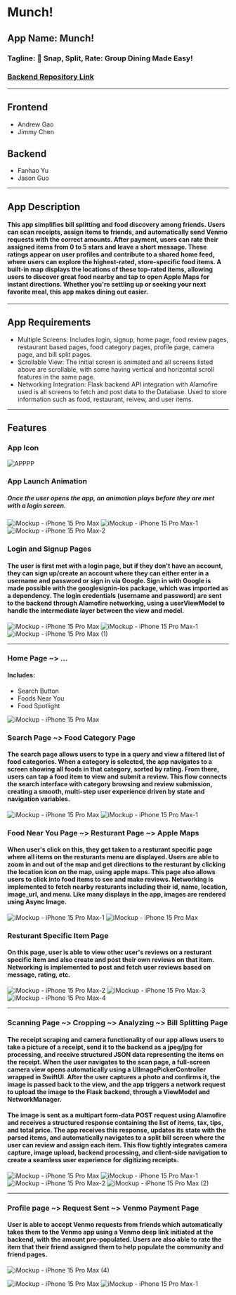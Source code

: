 # Munch!


## App Name: Munch!
### Tagline: 📸 Snap, Split, Rate: Group Dining Made Easy!
### [Backend Repository Link](https://github.com/yufanhao/munch-backend)
---------------
## Frontend
* Andrew Gao
* Jimmy Chen

## Backend
* Fanhao Yu
* Jason Guo
---------------
## App Description
#### This app simplifies bill splitting and food discovery among friends. Users can scan receipts, assign items to friends, and automatically send Venmo requests with the correct amounts. After payment, users can rate their assigned items from 0 to 5 stars and leave a short message. These ratings appear on user profiles and contribute to a shared home feed, where users can explore the highest-rated, store-specific food items. A built-in map displays the locations of these top-rated items, allowing users to discover great food nearby and tap to open Apple Maps for instant directions. Whether you're settling up or seeking your next favorite meal, this app makes dining out easier.
---------------

## App Requirements
* Multiple Screens: Includes login, signup, home page, food review pages, restaurant based pages, food category pages, profile page, camera page, and bill split pages.
* Scrollable View: The initial screen is animated and all screens listed above are scrollable, with some having vertical and horizontal scroll features in the same page.
* Networking Integration: Flask backend API integration with Alamofire used is all screens to fetch and post data to the Database. Used to store information such as food, restaurant, reivew, and user items.

---------------

## Features

### App Icon
![APPPP](https://github.com/user-attachments/assets/69596dad-2b01-42ce-a697-22e1b61f8bd3)

### App Launch Animation
##### Once the user opens the app, an animation plays before they are met with a login screen.
![iMockup - iPhone 15 Pro Max](https://github.com/user-attachments/assets/8a974788-0021-44f1-8bae-6efcb5c595fe)               ![iMockup - iPhone 15 Pro Max-1](https://github.com/user-attachments/assets/2d8d471d-de48-4d4e-97fc-dd0ee78991da)               ![iMockup - iPhone 15 Pro Max-2](https://github.com/user-attachments/assets/7cb9c7b4-168b-4e4e-903a-da4883d5eb3f)

### Login and Signup Pages
#### The user is first met with a login page, but if they don't have an account, they can sign up/create an account where they can either enter in a username and password or sign in via Google. Sign in with Google is made possible with the googlesignin-ios package, which was imported as a dependency. The login credentials (username and password) are sent to the backend through Alamofire networking, using a userViewModel to handle the intermediate layer between the view and model.
![iMockup - iPhone 15 Pro Max](https://github.com/user-attachments/assets/ebc0b03b-1cce-4c58-a50d-a0ee89d41e2c)               ![iMockup - iPhone 15 Pro Max-1](https://github.com/user-attachments/assets/601a9f16-2848-48b0-a506-600df1e37ac4)               ![iMockup - iPhone 15 Pro Max (1)](https://github.com/user-attachments/assets/1281fcf6-e7a8-4900-92e3-181613fb3c10)


---

### Home Page ~> ...
#### Includes:
* Search Button
* Foods Near You 
* Food Spotlight
  
![iMockup - iPhone 15 Pro Max](https://github.com/user-attachments/assets/b0780031-c2c4-482d-8829-777ea1d86f0b)

### Search Page ~> Food Category Page 
#### The search page allows users to type in a query and view a filtered list of food categories. When a category is selected, the app navigates to a screen showing all foods in that category, sorted by rating. From there, users can tap a food item to view and submit a review. This flow connects the search interface with category browsing and review submission, creating a smooth, multi-step user experience driven by state and navigation variables.
![iMockup - iPhone 15 Pro Max](https://github.com/user-attachments/assets/82868873-12ee-4cdc-a8c7-5744a28fae37)               ![iMockup - iPhone 15 Pro Max-1](https://github.com/user-attachments/assets/8ee697ff-06de-464d-aef2-abe6e35fbbd6)               

### Food Near You Page ~> Resturant Page ~> Apple Maps
#### When user's click on this, they get taken to a resturant specific page where all items on the resturants menu are displayed. Users are able to zoom in and out of the map and get directions to the resturant by clicking the location icon on the map, using apple maps. This page also allows users to click into food items to see and make reviews. Networking is implemented to fetch nearby resturants including their id, name, location, image_url, and menu. Like many displays in the app, images are rendered using Async Image. 
![iMockup - iPhone 15 Pro Max-1](https://github.com/user-attachments/assets/b5081dcb-a9e6-4b63-ad70-ad26f446e2b4)               ![iMockup - iPhone 15 Pro Max](https://github.com/user-attachments/assets/60e58be6-2aff-47dd-a43f-16a5a18392f2)

### Resturant Specific Item Page
#### On this page, user is able to view other user's reviews on a resturant specific item and also create and post their own reviews on that item. Networking is implemented to post and fetch user reviews based on message, rating, etc.
![iMockup - iPhone 15 Pro Max-2](https://github.com/user-attachments/assets/918a489d-9606-4b5a-93dd-5d1dd18c2318)               ![iMockup - iPhone 15 Pro Max-3](https://github.com/user-attachments/assets/f45ae2d8-c4b7-4657-a0a5-d90f900a9cdd)               ![iMockup - iPhone 15 Pro Max-4](https://github.com/user-attachments/assets/4e2e4e47-2d50-4de1-8de8-803f4df2831f)

---

### Scanning Page ~> Cropping ~> Analyzing ~> Bill Splitting Page
#### The receipt scraping and camera functionality of our app allows users to take a picture of a receipt, send it to the backend as a jpeg/jpg for processing, and receive structured JSON data representing the items on the receipt. When the user navigates to the scan page, a full-screen camera view opens automatically using a UIImagePickerController wrapped in SwiftUI. After the user captures a photo and confirms it, the image is passed back to the view, and the app triggers a network request to upload the image to the Flask backend, through a ViewModel and NetworkManager.

#### The image is sent as a multipart form-data POST request using Alamofire and receives a structured response containing the list of items, tax, tips, and total price. The app receives this response, updates its state with the parsed items, and automatically navigates to a split bill screen where the user can review and assign each item. This flow tightly integrates camera capture, image upload, backend processing, and client-side navigation to create a seamless user experience for digitizing receipts.

![iMockup - iPhone 15 Pro Max](https://github.com/user-attachments/assets/3ce3084c-7f03-4c1a-906f-dcc413ace1e5)               ![iMockup - iPhone 15 Pro Max-1](https://github.com/user-attachments/assets/75ef1975-b306-44e6-b65d-4593cf1f941d)              
![iMockup - iPhone 15 Pro Max-2](https://github.com/user-attachments/assets/41b014ca-a105-4364-b09b-ef847552d482)               ![iMockup - iPhone 15 Pro Max (2)](https://github.com/user-attachments/assets/a90a4aa0-dcf2-49d3-afc5-a4525dfe9e06)

---

### Profile page ~> Request Sent ~> Venmo Payment Page
#### User is able to accept Venmo requests from friends which automatically takes them to the Venmo app using a Venmo deep link initiated at the backend, with the amount pre-populated. Users are also able to rate the item that their friend assigned them to help populate the community and friend pages.
![iMockup - iPhone 15 Pro Max (4)](https://github.com/user-attachments/assets/ba0b742c-220c-4b55-a14b-2454ebd1d3d5)

![iMockup - iPhone 15 Pro Max](https://github.com/user-attachments/assets/b569467d-24fe-4938-90ac-7f9701287527)
![iMockup - iPhone 15 Pro Max-1](https://github.com/user-attachments/assets/12c8ae25-86a0-4501-a10f-be42804d09eb)
